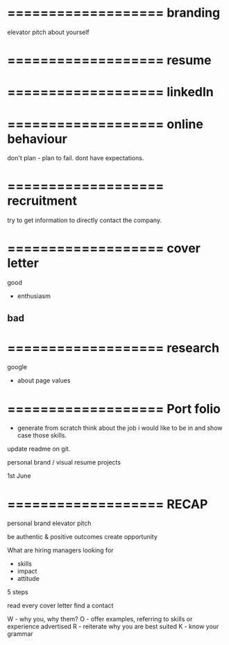 ===================
     branding
===================
elevator pitch about yourself

===================
      resume
===================

===================
     linkedIn
===================

===================
 online behaviour
===================
don't plan - plan to fail.
dont have expectations.

===================
    recruitment
===================
try to get information to directly contact the company.


===================
    cover letter
===================
good
- enthusiasm

bad
- 

===================
     research
===================
google
- about page
values

===================
     Port folio
===================
- generate from scratch
     think about the job i would like to be in and show case those skills. 

update readme on git.

personal brand / visual
resume
projects


1st June

===================
     RECAP
===================           
personal brand
elevator pitch

be authentic & positive
outcomes create opportunity 

What are hiring managers looking for
- skills
- impact
- attitude

5 steps

read every
cover letter
find a contact

W - why you, why them?
O - offer examples, referring to skills or experience advertised
R - reiterate why you are best suited
K - know your grammar
